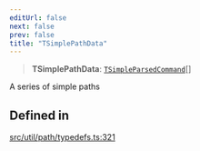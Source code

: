 ```yaml
---
editUrl: false
next: false
prev: false
title: "TSimplePathData"
---
```


> **TSimplePathData**: [`TSimpleParsedCommand`](/api/namespaces/util/type-aliases/tsimpleparsedcommand/)[]

A series of simple paths

## Defined in

[src/util/path/typedefs.ts:321](https://github.com/fabricjs/fabric.js/blob/v6.0.0-rc4/src/util/path/typedefs.ts#L321)
